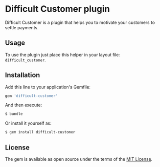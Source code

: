 # Difficult Customer plugin
Difficult Customer is a plugin that helps you to motivate your customers to settle payments.

## Usage
To use the plugin just place this helper in your layout file: `difficult_customer`.

## Installation
Add this line to your application's Gemfile:

```ruby
gem 'difficult-customer'
```

And then execute:
```bash
$ bundle
```

Or install it yourself as:
```bash
$ gem install difficult-customer
```

## License
The gem is available as open source under the terms of the [MIT License](http://opensource.org/licenses/MIT).
